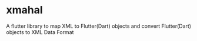 # xmahal
A flutter library to map XML to Flutter(Dart) objects and convert Flutter(Dart) objects to XML Data Format
